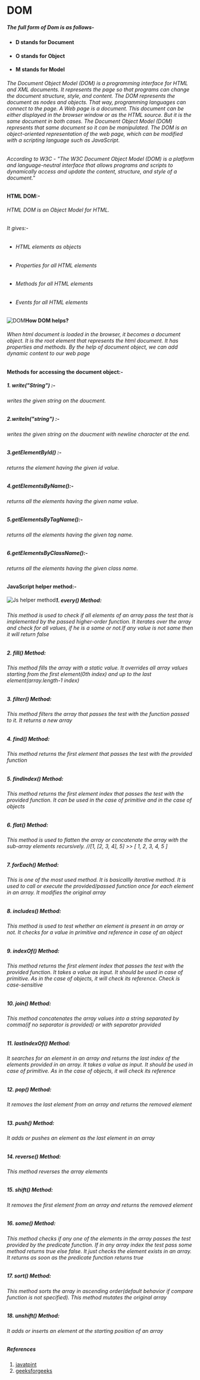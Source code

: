 # DOM
##### The full form of Dom is as follows-
* #### **D** stands for Document

* #### **O** stands for Object

* #### **M** stands for Model

###### The Document Object Model (DOM) is a programming interface for HTML and XML documents. It represents the page so that programs can change the document structure, style, and content. The DOM represents the document as nodes and objects. That way, programming languages can connect to the page. A Web page is a document. This document can be either displayed in the browser window or as the HTML source. But it is the same document in both cases. The Document Object Model (DOM) represents that same document so it can be manipulated. The DOM is an object-oriented representation of the web page, which can be modified with a scripting language such as JavaScript.
###### According to W3C - "The W3C Document Object Model (DOM) is a platform and language-neutral interface that allows programs and scripts to dynamically access and update the content, structure, and style of a document."

#### HTML DOM:- 
###### HTML DOM is an Object Model for HTML.
###### It gives:-
*  ###### HTML elements as objects
*  ###### Properties for all HTML elements
*  ###### Methods for all HTML elements
*  ###### Events for all HTML elements

<img src="https://upload.wikimedia.org/wikipedia/commons/5/5a/DOM-model.svg"
     alt="DOM"
     style="float: left; margin-center: 10px;" />


#### **How DOM helps?**

###### When html document is loaded in the browser, it becomes a document object. It is the root element that represents the html document. It has properties and methods. By the help of document object, we can add dynamic content to our web page

#### **Methods for accessing the document object:-**

##### **1. write("String") :-**

###### writes the given string on the doucment.

##### **2.writeln("string") :-**

###### writes the given string on the doucment with newline character at the end.

##### **3.getElementById() :-**

###### returns the element having the given id value.

##### **4.getElementsByName():-**

###### returns all the elements having the given name value.

##### **5.getElementsByTagName():-**

###### returns all the elements having the given tag name.

##### **6.getElementsByClassName():-**

###### returns all the elements having the given class name.

#### **JavaScript helper method:-**

<img src="https://miro.medium.com/max/1416/1*_tc2tXfUOPcI2jGqCDzhPw.png"
     alt="Js helper method"
     style="float: left; margin-center: 3px;" />



##### **1. every() Method:**
###### This method is used to check if all elements of an array pass the test that is implemented by the passed higher-order function. It iterates over the array and check for all values, if he is a same or not.If any value is not same then it will return false

##### **2. fill() Method:**
###### This method fills the array with a static value. It overrides all array values starting from the first element(0th index) and up to the last element(array.length-1 index)

##### **3. filter() Method:**

###### This method filters the array that passes the test with the function passed to it. It returns a new array

##### **4. find() Method:**

###### This method returns the first element that passes the test with the provided function

##### **5. findIndex() Method:**

###### This method returns the first element index that passes the test with the provided function. It can be used in the case of primitive and in the case of objects

##### **6. flat() Method:**

###### This method is used to flatten the array or concatenate the array with the sub-array elements recursively. //[1, [2, 3, 4], 5] >> [ 1, 2, 3, 4, 5 ]

##### **7. forEach() Method:**

###### This is one of the most used method. It is basicallly iterative method. It is used to call or execute the provided/passed function once for each element in an array. It modifies the original array

##### **8. includes() Method:**

###### This method is used to test whether an element is present in an array or not. It checks for a value in primitive and reference in case of an object

##### **9. indexOf() Method:**

###### This method returns the first element index that passes the test with the provided function. It takes a value as input. It should be used in case of primitive. As in the case of objects, it will check its reference. Check is case-sensitive

##### **10. join() Method:**

###### This method concatenates the array values into a string separated by comma(if no separator is provided) or with separator provided

##### **11. lastIndexOf() Method:**

###### It searches for an element in an array and returns the last index of the elements provided in an array. It takes a value as input. It should be used in case of primitive. As in the case of objects, it will check its reference

##### **12. pop() Method:**

###### It removes the last element from an array and returns the removed element

##### **13. push() Method:**

###### It adds or pushes an element as the last element in an array

##### **14. reverse() Method:**

###### This method reverses the array elements

##### **15. shift() Method:**

###### It removes the first element from an array and returns the removed element

##### **16. some() Method:**

###### This method checks if any one of the elements in the array passes the test provided by the predicate function. If in any array index the test pass some method returns true else false. It just checks the element exists in an array. It returns as soon as the predicate function returns true

##### **17. sort() Method:**

###### This method sorts the array in ascending order(default behavior if compare function is not specified). This method mutates the original array

##### **18. unshift() Method:**

###### It adds or inserts an element at the starting position of an array

##### References
1. [javatpint](https://www.javatpoint.com/document-object-model)
2. [geeksforgeeks](https://www.geeksforgeeks.org/dom-document-object-model/)

